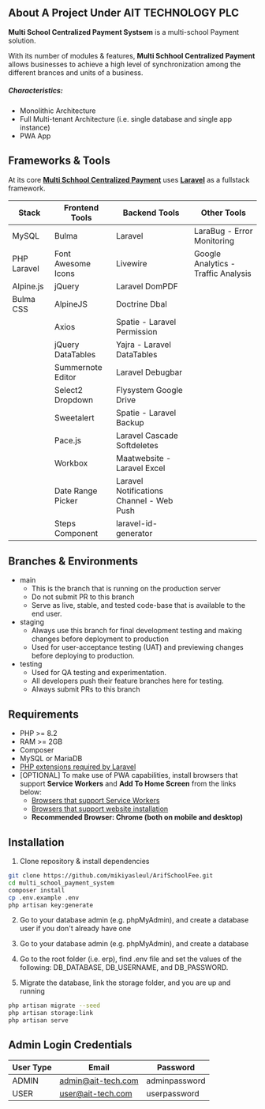 ## About A Project Under AIT TECHNOLOGY PLC

**Multi School Centralized Payment Systsem** is a multi-school Payment solution.

With its number of modules & features, **Multi Schhool Centralized Payment** allows businesses to achieve a high level of synchronization among the different brances and units of a business.

##### Characteristics:

-   Monolithic Architecture
-   Full Multi-tenant Architecture (i.e. single database and single app instance)
-   PWA App

## Frameworks & Tools

At its core [**Multi Schhool Centralized Payment**](https://github.com/mikiyasleul/ArifSchoolFee.git) uses [**Laravel**](https://laravel.com) as a fullstack framework.

| Stack       | Frontend Tools     | Backend Tools                            | Other Tools                         |
| ----------- | ------------------ | ---------------------------------------- | ----------------------------------- |
| MySQL       | Bulma              | Laravel                                  | LaraBug - Error Monitoring          |
| PHP Laravel | Font Awesome Icons | Livewire                                 | Google Analytics - Traffic Analysis |
| Alpine.js   | jQuery             | Laravel DomPDF                           |                                     |
| Bulma CSS   | AlpineJS           | Doctrine Dbal                            |                                     |
|             | Axios              | Spatie - Laravel Permission              |                                     |
|             | jQuery DataTables  | Yajra - Laravel DataTables               |                                     |
|             | Summernote Editor  | Laravel Debugbar                         |                                     |
|             | Select2 Dropdown   | Flysystem Google Drive                   |                                     |
|             | Sweetalert         | Spatie - Laravel Backup                  |                                     |
|             | Pace.js            | Laravel Cascade Softdeletes              |                                     |
|             | Workbox            | Maatwebsite - Laravel Excel              |                                     |
|             | Date Range Picker  | Laravel Notifications Channel - Web Push |                                     |
|             | Steps Component    | laravel-id-generator |                                     |

## Branches & Environments

-   main
    -   This is the branch that is running on the production server
    -   Do not submit PR to this branch
    -   Serve as live, stable, and tested code-base that is available to the end user.
-   staging
    -   Always use this branch for final development testing and making changes before deployment to production
    -   Used for user-acceptance testing (UAT) and previewing changes before deploying to production.
-   testing
    -   Used for QA testing and experimentation.
    -   All developers push their feature branches here for testing.
    -   Always submit PRs to this branch
    
## Requirements

-   PHP >= 8.2
-   RAM >= 2GB
-   Composer
-   MySQL or MariaDB
-   [PHP extensions required by Laravel](https://laravel.com/docs/9.x/deployment#server-requirements)
-   [OPTIONAL] To make use of PWA capabilities, install browsers that support **Service Workers** and **Add To Home Screen** from the links below:
    -   [Browsers that support Service Workers](https://caniuse.com/?search=service%20worker)
    -   [Browsers that support website installation](https://caniuse.com/?search=a2hs)
    -   **Recommended Browser: Chrome (both on mobile and desktop)**

## Installation

1. Clone repository & install dependencies

```bash
git clone https://github.com/mikiyasleul/ArifSchoolFee.git
cd multi_school_payment_system
composer install
cp .env.example .env
php artisan key:generate
```

2. Go to your database admin (e.g. phpMyAdmin), and create a database user if you don't already have one
3. Go to your database admin (e.g. phpMyAdmin), and create a database
4. Go to the root folder (i.e. erp), find .env file and set the values of the following: DB_DATABASE, DB_USERNAME, and DB_PASSWORD.

5. Migrate the database, link the storage folder, and you are up and running

```bash
php artisan migrate --seed
php artisan storage:link
php artisan serve
```

## Admin Login Credentials

| User Type | Email            | Password      |
| --------- | ---------------- | ------------- |
| ADMIN     | admin@ait-tech.com | adminpassword |
| USER      | user@ait-tech.com  | userpassword  |
